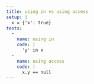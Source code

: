 ```yaml
---
title: using in vs using access
setup: |
  x = {'x': true}
tests:
  -
    name: using in
    code: |
      'y' in x
  -
    name: using access
    code: |
      x.y == null
---
```


